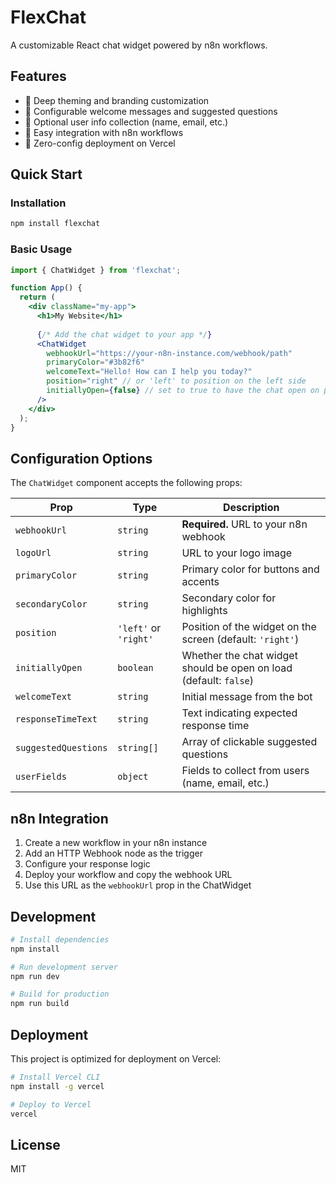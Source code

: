 # FlexChat

A customizable React chat widget powered by n8n workflows.

## Features

- 🎨 Deep theming and branding customization
- 💬 Configurable welcome messages and suggested questions
- 👤 Optional user info collection (name, email, etc.)
- 🔌 Easy integration with n8n workflows
- 🚀 Zero-config deployment on Vercel

## Quick Start

### Installation

```bash
npm install flexchat
```

### Basic Usage

```jsx
import { ChatWidget } from 'flexchat';

function App() {
  return (
    <div className="my-app">
      <h1>My Website</h1>
      
      {/* Add the chat widget to your app */}
      <ChatWidget 
        webhookUrl="https://your-n8n-instance.com/webhook/path"
        primaryColor="#3b82f6"
        welcomeText="Hello! How can I help you today?"
        position="right" // or 'left' to position on the left side
        initiallyOpen={false} // set to true to have the chat open on page load
      />
    </div>
  );
}
```

## Configuration Options

The `ChatWidget` component accepts the following props:

| Prop | Type | Description |
|------|------|-------------|
| `webhookUrl` | `string` | **Required.** URL to your n8n webhook |
| `logoUrl` | `string` | URL to your logo image |
| `primaryColor` | `string` | Primary color for buttons and accents |
| `secondaryColor` | `string` | Secondary color for highlights |
| `position` | `'left'` or `'right'` | Position of the widget on the screen (default: `'right'`) |
| `initiallyOpen` | `boolean` | Whether the chat widget should be open on load (default: `false`) |
| `welcomeText` | `string` | Initial message from the bot |
| `responseTimeText` | `string` | Text indicating expected response time |
| `suggestedQuestions` | `string[]` | Array of clickable suggested questions |
| `userFields` | `object` | Fields to collect from users (name, email, etc.) |

## n8n Integration

1. Create a new workflow in your n8n instance
2. Add an HTTP Webhook node as the trigger
3. Configure your response logic
4. Deploy your workflow and copy the webhook URL
5. Use this URL as the `webhookUrl` prop in the ChatWidget

## Development

```bash
# Install dependencies
npm install

# Run development server
npm run dev

# Build for production
npm run build
```

## Deployment

This project is optimized for deployment on Vercel:

```bash
# Install Vercel CLI
npm install -g vercel

# Deploy to Vercel
vercel
```

## License

MIT
